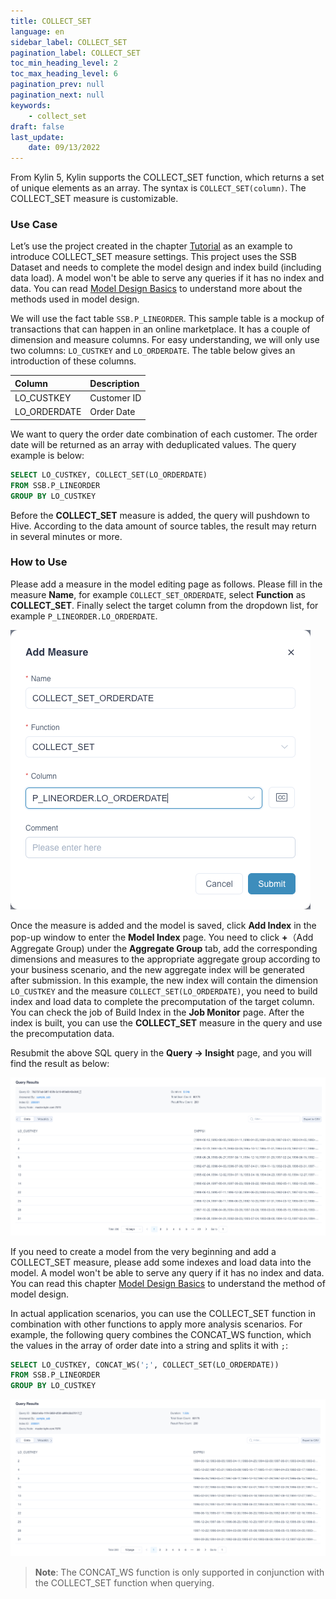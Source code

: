 ```yaml
---
title: COLLECT_SET
language: en
sidebar_label: COLLECT_SET
pagination_label: COLLECT_SET
toc_min_heading_level: 2
toc_max_heading_level: 6
pagination_prev: null
pagination_next: null
keywords:
    - collect_set
draft: false
last_update:
    date: 09/13/2022
---
```



From Kylin 5, Kylin supports the COLLECT_SET function, which returns a set of unique elements as an array. The syntax is `COLLECT_SET(column)`. The COLLECT_SET measure is customizable.



### Use Case

Let’s use the project created in the chapter [Tutorial](../../../quickstart/tutorial.md) as an example to introduce COLLECT_SET measure settings. This project uses the SSB Dataset and needs to complete the model design and index build (including data load). A model won't be able to serve any queries if it has no index and data. You can read [Model Design Basics](../../data_modeling.md) to understand more about the methods used in model design. 

We will use the fact table `SSB.P_LINEORDER`. This sample table is a mockup of transactions that can happen in an online marketplace. It has a couple of dimension and measure columns. For easy understanding, we will only use two columns: `LO_CUSTKEY` and `LO_ORDERDATE`. The table below gives an introduction of these columns.

| Column       | Description |
| :----------- | :---------- |
| LO_CUSTKEY   | Customer ID |
| LO_ORDERDATE | Order Date |

We want to query the order date combination of each customer. The order date will be returned as an array with deduplicated values. The query example is below:

```sql
SELECT LO_CUSTKEY, COLLECT_SET(LO_ORDERDATE)
FROM SSB.P_LINEORDER 
GROUP BY LO_CUSTKEY
```

Before the **COLLECT_SET** measure is added, the query will pushdown to Hive. According to the data amount of source tables, the result may return in several minutes or more.



### How to Use

Please add a measure in the model editing page as follows. Please fill in the measure **Name**, for example `COLLECT_SET_ORDERDATE`, select **Function** as **COLLECT_SET**. Finally select the target column from the dropdown list, for example `P_LINEORDER.LO_ORDERDATE`.

![Add Collect_Set Measure](images/add_collect_set.png)

Once the measure is added and the model is saved, click **Add Index** in the pop-up window to enter the **Model Index** page. You need to click **+**（Add Aggregate Group) under the **Aggregate Group** tab, add the corresponding dimensions and measures to the appropriate aggregate group according to your business scenario, and the new aggregate index will be generated after submission. In this example, the new index will contain the dimension `LO_CUSTKEY` and the measure ` COLLECT_SET(LO_ORDERDATE) `, you need to build index and load data to complete the precomputation of the target column. You can check the job of Build Index in the **Job Monitor** page. After the index is built, you can use the **COLLECT_SET** measure in the query and use the precomputation data.

Resubmit the above SQL query in the **Query -> Insight** page, and you will find the result as below:

![Query Result](images/collect_result.png)

If you need to create a model from the very beginning and add a COLLECT_SET measure, please add some indexes and load data into the model. A model won't be able to serve any query if it has no index and data. You can read this chapter [Model Design Basics](../../data_modeling.md) to understand the method of model design.

In actual application scenarios, you can use the COLLECT_SET function in combination with other functions to apply more analysis scenarios. For example, the following query combines the CONCAT_WS function, which  the values in the array of order date into a string and splits it with `;`:

```sql
SELECT LO_CUSTKEY, CONCAT_WS(';', COLLECT_SET(LO_ORDERDATE))
FROM SSB.P_LINEORDER 
GROUP BY LO_CUSTKEY
```

![Query Result](images/concatws_result.png)

> **Note**: The CONCAT_WS function is only supported in conjunction with the COLLECT_SET function when querying.
